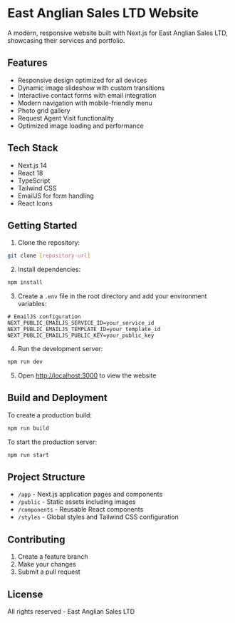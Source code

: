 # East Anglian Sales LTD Website

A modern, responsive website built with Next.js for East Anglian Sales LTD, showcasing their services and portfolio.

## Features

- Responsive design optimized for all devices
- Dynamic image slideshow with custom transitions
- Interactive contact forms with email integration
- Modern navigation with mobile-friendly menu
- Photo grid gallery
- Request Agent Visit functionality
- Optimized image loading and performance

## Tech Stack

- Next.js 14
- React 18
- TypeScript
- Tailwind CSS
- EmailJS for form handling
- React Icons

## Getting Started

1. Clone the repository:
```bash
git clone [repository-url]
```

2. Install dependencies:
```bash
npm install
```

3. Create a `.env` file in the root directory and add your environment variables:
```env
# EmailJS configuration
NEXT_PUBLIC_EMAILJS_SERVICE_ID=your_service_id
NEXT_PUBLIC_EMAILJS_TEMPLATE_ID=your_template_id
NEXT_PUBLIC_EMAILJS_PUBLIC_KEY=your_public_key
```

4. Run the development server:
```bash
npm run dev
```

5. Open [http://localhost:3000](http://localhost:3000) to view the website

## Build and Deployment

To create a production build:

```bash
npm run build
```

To start the production server:

```bash
npm run start
```

## Project Structure

- `/app` - Next.js application pages and components
- `/public` - Static assets including images
- `/components` - Reusable React components
- `/styles` - Global styles and Tailwind CSS configuration

## Contributing

1. Create a feature branch
2. Make your changes
3. Submit a pull request

## License

All rights reserved - East Anglian Sales LTD

